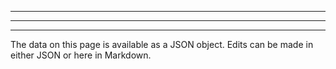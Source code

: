 <!-- Important! Do not modify comment blocks. They are necessary for the transformer to work properly -->

<!-- start:title -->
<!-- end:title -->

<!-- start:shortDescription -->
<!-- end:shortDescription -->

---

<!-- start:extendedDescription -->
<!-- end:extendedDescription -->

---

<!-- start:references -->
<!-- end:references -->

---

<!-- start:footer -->
The data on this page is available as a JSON object. Edits can be made in either JSON or here in Markdown.
<!-- end:footer -->